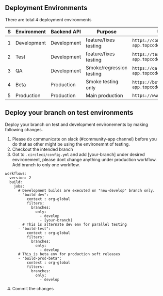 ## Deployment Environments

There are total 4 deployment environments

| S | Environment  | Backend API |        Purpose           |                   URL                        |
| - | ------------ | ----------- | ------------------------ | -------------------------------------------- |
| 1 | Development  | Development | feature/fixes testing    | `https://community-app.topcoder-dev.com`     |
| 2 | Test         | Development | feature/fixes testing    | `https://test-community-app.topcoder-dev.com`|
| 3 | QA           | Development | Smoke/regression testing | `https://qa-community-app.topcoder-dev.com`  |
| 4 | Beta         | Production  | Smoke testing only       | `https://beta-community-app.topcoder.com`    |
| 5 | Production   | Production  | Main production          | `https://www.topcoder.com`                   |


## Deploy your branch on test environments

Deploy your branch on test and development environements by making following changes. 

1. Please do communicate on slack (#community-app channel) before you do that as other might be using the environemnt of testing.
2. Checkout the intended branch
3. Got to `.circleci/config.yml` and add [your-branch] under desired environement, please dont change anything under production workflow. Add branch to only one workflow.

```
workflows:
  version: 2
  build:
    jobs:
      # Development builds are executed on "new-develop" branch only.
      - "build-dev":
          context : org-global
          filters:
            branches:
              only: 
                - develop
                - [your-branch]
        # This is alternate dev env for parallel testing
      - "build-test":
          context : org-global      
          filters:
            branches:
              only:
                - develop
      # This is beta env for production soft releases
      - "build-prod-beta":
          context : org-global
          filters:
            branches:
              only:
                - develop
```
4. Commit the changes
